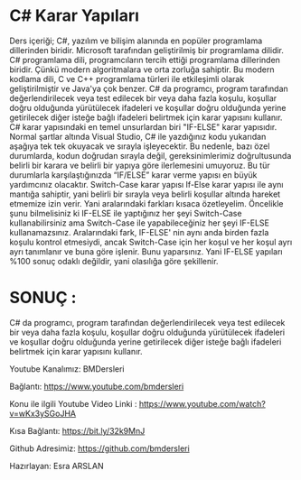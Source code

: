 # C# Karar Yapıları
Ders içeriği; C#, yazılım ve bilişim alanında en popüler programlama dillerinden biridir. Microsoft tarafından geliştirilmiş bir programlama dilidir. C# programlama dili, programcıların tercih ettiği programlama dillerinden biridir. Çünkü modern algoritmalara ve orta zorluğa sahiptir. Bu modern kodlama dili, C ve C++ programlama türleri ile etkileşimli olarak geliştirilmiştir ve Java'ya çok benzer. C# da programcı, program tarafından değerlendirilecek veya test edilecek bir veya daha fazla koşulu, koşullar doğru olduğunda yürütülecek ifadeleri ve koşullar doğru olduğunda yerine getirilecek diğer isteğe bağlı ifadeleri belirtmek için karar yapısını kullanır. C# karar yapısındaki en temel unsurlardan biri "IF-ELSE" karar yapısıdır. Normal şartlar altında Visual Studio, C# ile yazdığınız kodu yukarıdan aşağıya tek tek okuyacak ve sırayla işleyecektir. Bu nedenle, bazı özel durumlarda, kodun doğrudan sırayla değil, gereksinimlerimiz doğrultusunda belirli bir karara ve belirli bir yapıya göre ilerlemesini umuyoruz. Bu tür durumlarla karşılaştığınızda “IF/ELSE” karar verme yapısı en büyük yardımcınız olacaktır. Switch-Case karar yapısı If-Else karar yapısı ile aynı mantığa sahiptir, yani belirli bir sırayla veya belirli koşullar altında hareket etmemize izin verir. Yani aralarındaki farkları kısaca özetleyelim. Öncelikle şunu bilmelisiniz ki IF-ELSE ile yaptığınız her şeyi Switch-Case kullanabilirsiniz ama Switch-Case ile yapabileceğiniz her şeyi IF-ELSE kullanamazsınız. Aralarındaki fark, IF-ELSE' nin aynı anda birden fazla koşulu kontrol etmesiydi, ancak Switch-Case için her koşul ve her koşul ayrı ayrı tanımlanır ve buna göre işlenir. Bunu yaparsınız. Yani IF-ELSE yapıları %100 sonuç odaklı değildir, yani olasılığa göre şekillenir.

# SONUÇ : 
C# da programcı, program tarafından değerlendirilecek veya test edilecek bir veya daha fazla koşulu, koşullar doğru olduğunda yürütülecek ifadeleri ve koşullar doğru olduğunda yerine getirilecek diğer isteğe bağlı ifadeleri belirtmek için karar yapısını kullanır. 

   


   Youtube Kanalımız: BMDersleri

   Bağlantı: https://www.youtube.com/bmdersleri

   Konu ile ilgili Youtube Video Linki : https://www.youtube.com/watch?v=wKx3ySGoJHA

   Kısa Bağlantı: https://bit.ly/32k9MnJ

   Github Adresimiz: https://github.com/bmdersleri

   Hazırlayan: Esra ARSLAN
